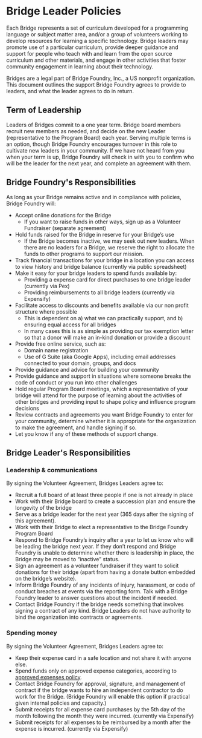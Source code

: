 # Bridge Leader Policies

Each Bridge represents a set of curriculum developed for a programming language or subject matter area, and/or a group of volunteers working to develop resources for learning a specific technology. Bridge leaders may promote use of a particular curriculum, provide deeper guidance and support for people who teach with and learn from the open source curriculum and other materials, and engage in other activities that foster community engagement in learning about their technology.

Bridges are a legal part of Bridge Foundry, Inc., a US nonprofit organization. This document outlines the support Bridge Foundry agrees to provide to leaders, and what the leader agrees to do in return.

## Term of Leadership
Leaders of Bridges commit to a one year term. Bridge board members recruit new members as needed, and decide on the new Leader (representative to the Program Board) each year. Serving multiple terms is an option, though Bridge Foundry encourages turnover in this role to cultivate new leaders in your community. If we have not heard from you when your term is up, Bridge Foundry will check in with you to confirm who will be the leader for the next year, and complete an agreement with them.

## Bridge Foundry's Responsibilities
As long as your Bridge remains active and in compliance with policies, Bridge Foundry will:
* Accept online donations for the Bridge
  * If you want to raise funds in other ways, sign up as a Volunteer Fundraiser (separate agreement)
* Hold funds raised for the Bridge in reserve for your Bridge’s use
  * If the Bridge becomes inactive, we may seek out new leaders. When there are no leaders for a Bridge, we reserve the right to allocate the funds to other programs to support our mission.
* Track financial transactions for your bridge in a location you can access to view history and bridge balance (currently via public spreadsheet)
* Make it easy for your bridge leaders to spend funds available by:
  * Providing a expense card for direct purchases to one bridge leader (currently via Pex)
  * Providing reimbursements to all bridge leaders (currently via Expensify)
* Facilitate access to discounts and benefits available via our non profit structure where possible
  * This is dependent on a) what we can practically support, and b) ensuring equal access for all bridges
  * In many cases this is as simple as providing our tax exemption letter so that a donor will make an in-kind donation or provide a discount
* Provide free online service, such as:
  * Domain name registration 
  * Use of G Suite (aka Google Apps), including email addresses connected to your domain, groups, and docs
* Provide guidance and advice for building your community
* Provide guidance and support in situations where someone breaks the code of conduct or you run into other challenges
* Hold regular Program Board meetings, which a representative of your bridge will attend for the purpose of learning about the activities of other bridges and providing input to shape policy and influence program decisions
* Review contracts and agreements you want Bridge Foundry to enter for your community, determine whether it is appropriate for the organization to make the agreement, and handle signing if so.
* Let you know if any of these methods of support change.

## Bridge Leader's Responsibilities
### Leadership & communications
By signing the Volunteer Agreement, Bridges Leaders agree to:
* Recruit a full board of at least three people if one is not already in place
* Work with their Bridge board to create a succession plan and ensure the longevity of the bridge
* Serve as a bridge leader for the next year (365 days after the signing of this agreement).
* Work with their Bridge to elect a representative to the Bridge Foundry Program Board
* Respond to Bridge Foundry’s inquiry after a year to let us know who will be leading the bridge next year. If they don’t respond and Bridge Foundry is unable to determine whether there is leadership in place, the Bridge may be moved to “inactive” status.
* Sign an agreement as a volunteer fundraiser if they want to solicit donations for their bridge (apart from having a donate button embedded on the bridge’s website).
* Inform Bridge Foundry of any incidents of injury, harassment, or code of conduct breaches at events via the reporting form. Talk with a Bridge Foundry leader to answer questions about the incident if needed.
* Contact Bridge Foundry if the bridge needs something that involves signing a contract of any kind. Bridge Leaders do not have authority to bind the organization into contracts or agreements. 

### Spending money
By signing the Volunteer Agreement, Bridges Leaders agree to:
* Keep their expense card in a safe location and not share it with anyone else.
* Spend funds only on approved expense categories, according to [approved expenses policy](https://rebrand.ly/bf-approved-expenses-policy).
* Contact Bridge Foundry for approval, signature, and management of contract if the bridge wants to hire an independent contractor to do work for the Bridge. (Bridge Foundry will enable this option if practical given internal policies and capacity.)
* Submit receipts for all expense card purchases by the 5th day of the month following the month they were incurred. (currently via Expensify)
* Submit receipts for all expenses to be reimbursed by a month after the expense is incurred. (currently via Expensify)
